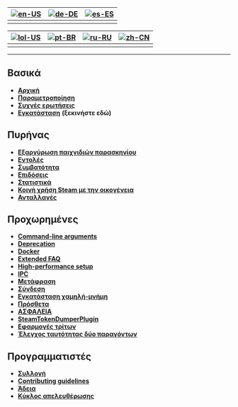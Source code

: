 | [![en-US](https://raw.githubusercontent.com/hjnilsson/country-flags/master/png100px/us.png)](https://github.com/JustArchiNET/ArchiSteamFarm/wiki/Home) | [![de-DE](https://raw.githubusercontent.com/hjnilsson/country-flags/master/png100px/de.png)](https://github.com/JustArchiNET/ArchiSteamFarm/wiki/Home-de-DE) | [![es-ES](https://raw.githubusercontent.com/hjnilsson/country-flags/master/png100px/es.png)](https://github.com/JustArchiNET/ArchiSteamFarm/wiki/Home-es-ES) |
| ------------------------------------------------------------------------------------------------------------------------------------------------------ | ------------------------------------------------------------------------------------------------------------------------------------------------------------ | ------------------------------------------------------------------------------------------------------------------------------------------------------------ |
|                                                                                                                                                        |                                                                                                                                                              |                                                                                                                                                              |

| [![lol-US](https://raw.githubusercontent.com/JustArchiNET/ArchiSteamFarm/main/resources/lol-US.png)](https://github.com/JustArchiNET/ArchiSteamFarm/wiki/Home-lol-US) | [![pt-BR](https://raw.githubusercontent.com/hjnilsson/country-flags/master/png100px/br.png)](https://github.com/JustArchiNET/ArchiSteamFarm/wiki/Home-pt-BR) | [![ru-RU](https://raw.githubusercontent.com/hjnilsson/country-flags/master/png100px/ru.png)](https://github.com/JustArchiNET/ArchiSteamFarm/wiki/Home-ru-RU) | [![zh-CN](https://raw.githubusercontent.com/hjnilsson/country-flags/master/png100px/cn.png)](https://github.com/JustArchiNET/ArchiSteamFarm/wiki/Home-zh-CN) |
| --------------------------------------------------------------------------------------------------------------------------------------------------------------------- | ------------------------------------------------------------------------------------------------------------------------------------------------------------ | ------------------------------------------------------------------------------------------------------------------------------------------------------------ | ------------------------------------------------------------------------------------------------------------------------------------------------------------ |
|                                                                                                                                                                       |                                                                                                                                                              |                                                                                                                                                              |                                                                                                                                                              |

* * *

## Βασικά

* **[Αρχική](https://github.com/JustArchiNET/ArchiSteamFarm/wiki/Home)**
* **[Παραμετροποίηση](https://github.com/JustArchiNET/ArchiSteamFarm/wiki/Configuration)**
* **[Συχνές ερωτήσεις](https://github.com/JustArchiNET/ArchiSteamFarm/wiki/FAQ)**
* **[Εγκατάσταση](https://github.com/JustArchiNET/ArchiSteamFarm/wiki/Setting-up)** **(ξεκινήστε εδώ)**

## Πυρήνας

* **[Εξαργύρωση παιχνιδιών παρασκηνίου](https://github.com/JustArchiNET/ArchiSteamFarm/wiki/Background-games-redeemer)**
* **[Εντολές](https://github.com/JustArchiNET/ArchiSteamFarm/wiki/Commands)**
* **[Συμβατότητα](https://github.com/JustArchiNET/ArchiSteamFarm/wiki/Compatibility)**
* **[Επιδόσεις](https://github.com/JustArchiNET/ArchiSteamFarm/wiki/Performance)**
* **[Στατιστικά](https://github.com/JustArchiNET/ArchiSteamFarm/wiki/Statistics)**
* **[Κοινή χρήση Steam με την οικογένεια](https://github.com/JustArchiNET/ArchiSteamFarm/wiki/Steam-Family-Sharing)**
* **[Ανταλλαγές](https://github.com/JustArchiNET/ArchiSteamFarm/wiki/Trading)**

## Προχωρημένες

* **[Command-line arguments](https://github.com/JustArchiNET/ArchiSteamFarm/wiki/Command-line-arguments)**
* **[Deprecation](https://github.com/JustArchiNET/ArchiSteamFarm/wiki/Deprecation)**
* **[Docker](https://github.com/JustArchiNET/ArchiSteamFarm/wiki/Docker)**
* **[Extended FAQ](https://github.com/JustArchiNET/ArchiSteamFarm/wiki/Extended-FAQ)**
* **[High-performance setup](https://github.com/JustArchiNET/ArchiSteamFarm/wiki/High-performance-setup)**
* **[IPC](https://github.com/JustArchiNET/ArchiSteamFarm/wiki/IPC)**
* **[Μετάφραση](https://github.com/JustArchiNET/ArchiSteamFarm/wiki/Localization)**
* **[Σύνδεση](https://github.com/JustArchiNET/ArchiSteamFarm/wiki/Logging)**
* **[Εγκατάσταση χαμηλή-μνήμη](https://github.com/JustArchiNET/ArchiSteamFarm/wiki/Low-memory-setup)**
* **[Πρόσθετα](https://github.com/JustArchiNET/ArchiSteamFarm/wiki/Plugins)**
* **[ΑΣΦΑΛΕΙΑ](https://github.com/JustArchiNET/ArchiSteamFarm/wiki/Security)**
* **[SteamTokenDumperPlugin](https://github.com/JustArchiNET/ArchiSteamFarm/wiki/SteamTokenDumperPlugin)**
* **[Εφαρμογές τρίτων](https://github.com/JustArchiNET/ArchiSteamFarm/wiki/Third-party)**
* **[Έλεγχος ταυτότητας δύο παραγόντων](https://github.com/JustArchiNET/ArchiSteamFarm/wiki/Two-factor-authentication)**

## Προγραμματιστές

* **[Συλλογή](https://github.com/JustArchiNET/ArchiSteamFarm/wiki/Compilation)**
* **[Contributing guidelines](https://github.com/JustArchiNET/ArchiSteamFarm/blob/main/.github/CONTRIBUTING.md)**
* **[Άδεια](https://github.com/JustArchiNET/ArchiSteamFarm/wiki/License)**
* **[Κύκλος απελευθέρωσης](https://github.com/JustArchiNET/ArchiSteamFarm/wiki/Release-cycle)**